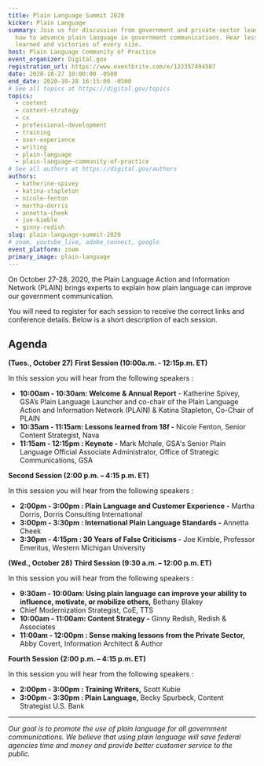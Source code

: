 ```yaml
---
title: Plain Language Summit 2020
kicker: Plain Language
summary: Join us for discussion from government and private-sector leaders on
  how to advance plain language in government communications. Hear lessons
  learned and victories of every size.
host: Plain Language Community of Practice
event_organizer: Digital.gov
registration_url: https://www.eventbrite.com/e/123357494587
date: 2020-10-27 10:00:00 -0500
end_date: 2020-10-28 16:15:00 -0500
# See all topics at https://digital.gov/topics
topics:
  - content
  - content-strategy
  - cx
  - professional-development
  - training
  - user-experience
  - writing
  - plain-language
  - plain-language-community-of-practice
# See all authors at https://digital.gov/authors
authors:
  - katherine-spivey
  - katina-stapleton
  - nicole-fenton
  - martha-dorris
  - annetta-cheek
  - joe-kimble
  - ginny-redish
slug: plain-language-summit-2020
# zoom, youtube_live, adobe_connect, google
event_platform: zoom
primary_image: plain-language
---
```

On October 27-28, 2020, the Plain Language Action and Information Network (PLAIN) brings experts to explain how plain language can improve our government communication.

You will need to register for each session to receive the correct links and conference details. Below is a short description of each session.

## Agenda

**(Tues., October 27)**
**First Session (10:00a.m. - 12:15p.m. ET)**

In this session you will hear from the following speakers :

* **10:00am - 10:30am: Welcome & Annual Report** - Katherine Spivey, GSA’s Plain Language Launcher and co-chair of the Plain Language Action and Information Network (PLAIN) & Katina Stapleton, Co-Chair of PLAIN
* **10:35am - 11:15am: Lessons learned from 18f -** Nicole Fenton, Senior Content Strategist, Nava
* **11:15am - 12:15pm : Keynote -** Mark Mchale, GSA's Senior Plain Language Official Associate Administrator, Office of Strategic Communications, GSA

**Second Session (2:00 p.m. – 4:15 p.m. ET)**

In this session you will hear from the following speakers :

* **2:00pm - 3:00pm : Plain Language and Customer Experience -** Martha Dorris, Dorris Consulting International
* **3:00pm - 3:30pm : International Plain Language Standards -** Annetta Cheek
* **3:30pm - 4:15pm : 30 Years of False Criticisms -** Joe Kimble, Professor Emeritus, Western Michigan University

**(Wed., October 28)**
**Third Session (9:30 a.m. – 12:00 p.m. ET)**

In this session you will hear from the following speakers :

* **9:30am - 10:00am: Using plain language can improve your ability to influence, motivate, or mobilize others,** Bethany Blakey
* Chief Modernization Strategist, CoE, TTS
* **10:00am - 11:00am: Content Strategy -** Ginny Redish, Redish & Associates
* **11:00am - 12:00pm : Sense making lessons from the Private Sector,** Abby Covert, Information Architect & Author

**Fourth Session (2:00 p.m. – 4:15 p.m. ET)**

In this session you will hear from the following speakers :

* **2:00pm - 3:00pm : Training Writers,** Scott Kubie
* **3:00pm - 3:30pm : Plain Language,** Becky Spurbeck, Content Strategist U.S. Bank

---

*Our goal is to promote the use of plain language for all government communications. We believe that using plain language will save federal agencies time and money and provide better customer service to the public.*
